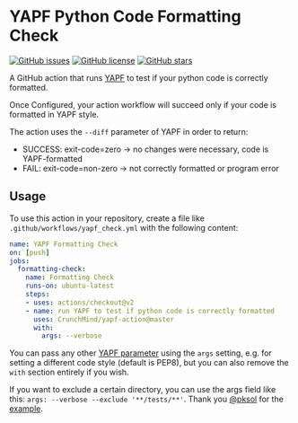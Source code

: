 # YAPF Python Code Formatting Check

[![GitHub issues](https://img.shields.io/github/issues/CrunchMind/yapf-action?style=flat-square)](https://github.com/CrunchMind/yapf-action/issues) [![GitHub license](https://img.shields.io/github/license/CrunchMind/yapf-action?style=flat-square)](https://github.com/CrunchMind/yapf-action/blob/master/LICENSE) [![GitHub stars](https://img.shields.io/github/stars/CrunchMind/yapf-action?style=flat-square)](https://github.com/CrunchMind/yapf-action/stargazers)

A GitHub action that runs [YAPF](https://github.com/google/yapf) to test if your python code is correctly formatted.

Once Configured, your action workflow will succeed only if your code is formatted in YAPF style.

The action uses the `--diff` parameter of YAPF in order to return:

- SUCCESS: exit-code=zero → no changes were necessary, code is YAPF-formatted
- FAIL: exit-code=non-zero → not correctly formatted or program error

## Usage

To use this action in your repository, create a file like `.github/workflows/yapf_check.yml` with the following content:

```yml
name: YAPF Formatting Check
on: [push]
jobs:
  formatting-check:
    name: Formatting Check
    runs-on: ubuntu-latest
    steps:
    - uses: actions/checkout@v2
    - name: run YAPF to test if python code is correctly formatted
      uses: CrunchMind/yapf-action@master
      with:
        args: --verbose
```

You can pass any other [YAPF parameter](https://github.com/google/yapf#usage) using the `args` setting, e.g. for setting a different code style (default is PEP8), but you can also remove the `with` section entirely if you wish.

If you want to exclude a certain directory, you can use the args field like this: `args: --verbose --exclude '**/tests/**'`. Thank you [@pksol](https://github.com/pksol) for the [example](https://github.com/AlexanderMelde/yapf-action/issues/1).
